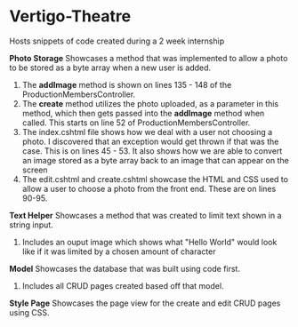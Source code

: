 # Vertigo-Theatre
Hosts snippets of code created during a 2 week internship



**Photo Storage**
Showcases a method that was implemented to allow a photo to be stored as a byte array when a new user is added.
1. The **addImage** method is shown on lines 135 - 148 of the ProductionMembersController.
2. The **create** method utilizes the photo uploaded, as a parameter in this method, which then gets passed into the **addImage** method when called. This starts on line 52 of ProductionMembersController.
3. The index.cshtml file shows how we deal with a user not choosing a photo. I discovered that an exception would get thrown if that was the case. This is on lines 45 - 53. It also shows how we are able to convert an image stored as a byte array back to an image that can appear on the screen
4. The edit.cshtml and create.cshtml showcase the HTML and CSS used to allow a user to choose a photo from the front end. These are on lines 90-95.



**Text Helper**
Showcases a method that was created to limit text shown in a string input.
1. Includes an ouput image which shows what "Hello World" would look like if it was limited by a chosen amount of character




**Model**
Showcases the database that was built using code first.
1. Includes all CRUD pages created based off that model.


**Style Page**
Showcases the page view for the create and edit CRUD pages using CSS.
